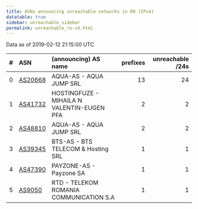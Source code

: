 ```yaml
---
title: ASNs announcing unreachable networks in RO (IPv4)
datatable: true
sidebar: unreachable_sidebar
permalink: unreachable_ro-v4.html
---
```


Data as of 2019-02-12 21:15:00 UTC


<div class="datatable-begin"></div>

|   # | ASN                                    | (announcing) AS name                       |   prefixes |   unreachable /24s |
|----:|:---------------------------------------|:-------------------------------------------|-----------:|-------------------:|
|   0 | [AS20668](unreachable_AS20668-v4.html) | AQUA-AS - AQUA JUMP SRL                    |         13 |                 24 |
|   1 | [AS41732](unreachable_AS41732-v4.html) | HOSTINGFUZE - MIHAILA N VALENTIN-EUGEN PFA |          2 |                  2 |
|   2 | [AS48810](unreachable_AS48810-v4.html) | AQUA-AS - AQUA JUMP SRL                    |          2 |                  2 |
|   3 | [AS39345](unreachable_AS39345-v4.html) | BTS-AS - BTS TELECOM &amp; Hosting SRL     |          1 |                  1 |
|   4 | [AS47390](unreachable_AS47390-v4.html) | PAYZONE-AS - Payzone SA                    |          1 |                  1 |
|   5 | [AS9050](unreachable_AS9050-v4.html)   | RTD - TELEKOM ROMANIA COMMUNICATION S.A    |          1 |                  1 |

<div class="datatable-end"></div>